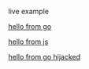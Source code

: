 live example

[hello from go](https://gonowa.thisisnotajoke.lol/go/hello)

[hello from js](https://gonowa.thisisnotajoke.lol/)

[hello from go hijacked](https://gonowa.thisisnotajoke.lol/go/hijacked)

